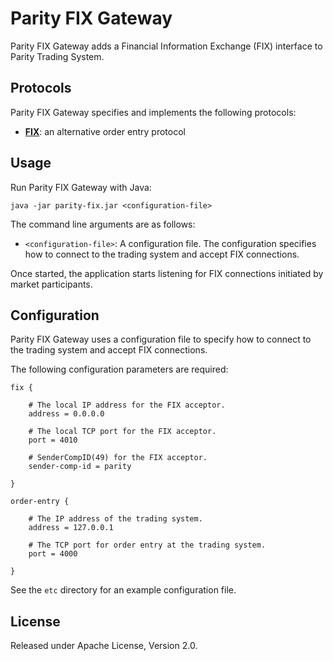 Parity FIX Gateway
==================

Parity FIX Gateway adds a Financial Information Exchange (FIX) interface to
Parity Trading System.


Protocols
---------

Parity FIX Gateway specifies and implements the following protocols:

- [**FIX**](doc/FIX.md): an alternative order entry protocol


Usage
-----

Run Parity FIX Gateway with Java:

```
java -jar parity-fix.jar <configuration-file>
```

The command line arguments are as follows:

- `<configuration-file>`: A configuration file. The configuration specifies
  how to connect to the trading system and accept FIX connections.

Once started, the application starts listening for FIX connections initiated
by market participants.


Configuration
-------------

Parity FIX Gateway uses a configuration file to specify how to connect to the
trading system and accept FIX connections.

The following configuration parameters are required:

```
fix {

    # The local IP address for the FIX acceptor.
    address = 0.0.0.0

    # The local TCP port for the FIX acceptor.
    port = 4010

    # SenderCompID(49) for the FIX acceptor.
    sender-comp-id = parity

}

order-entry {

    # The IP address of the trading system.
    address = 127.0.0.1

    # The TCP port for order entry at the trading system.
    port = 4000

}
```

See the `etc` directory for an example configuration file.


License
-------

Released under Apache License, Version 2.0.
